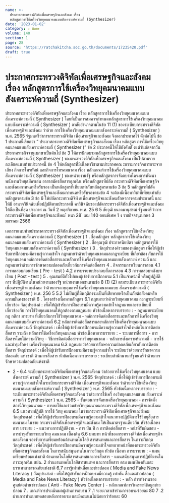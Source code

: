 ```yaml
---
name: >-
  ประกาศกระทรวงดิจิทัลเพื่อเศรษฐกิจและสังคม เรื่อง
  หลักสูตรการใช้เครื่องวิทยุคมนาคมแบบสังเคราะห์ความถี่ (Synthesizer)
date: '2023-01-02'
category: ง พิเศษ
volume: 140
section: 1
page: 28
source: 'https://ratchakitcha.soc.go.th/documents/17235420.pdf'
draft: true
---
```


# ประกาศกระทรวงดิจิทัลเพื่อเศรษฐกิจและสังคม เรื่อง หลักสูตรการใช้เครื่องวิทยุคมนาคมแบบสังเคราะห์ความถี่ (Synthesizer)

ประกาศกระทรวงดิจิทัลเพื่อเศรษฐกิจและสังคม เรื่อง หลักสูตรการใช้เครื่องวิทยุคมนาคมแบบสังเคราะห์ความถี่ ( Synthesizer ) โดยที่เป็นการสมควรกำหนดหลักสูตรการใช้เครื่องวิทยุคมนาคมแบบสังเคราะห์ความถี่ ( Synthesizer ) อาศัยอำนาจตามในข้อ 11 (1) ของระเบียบกระทรวงดิจิทัลเพื่อเศรษฐกิจและสังคม ว่าด้วย การใช้เครื่องวิทยุคมนาคมแบบสังเคราะห์ความถี่ ( Synthesizer ) พ.ศ. 2565 รัฐมนตรีว่าการกระทรวงดิจิทัล เพื่อเศรษฐกิจและสังคม จึงออกประกาศไว้ ดังต่อไปนี้ ข้อ 1 ประกาศนี้เรียกว่า “ ประกาศกระทรวงดิจิทัลเพื่อเศรษฐกิจและสังคม เรื่อง หลักสูตร การใช้เครื่องวิทยุคมนาคมแบบสังเคราะห์ความถี่ ( Synthesizer )” ข้อ 2 ประกาศนี้ให้ใช้บังคับตั้ งแต่วันถัดจากวันประกาศราชกิจจานุเบกษาเป็นต้นไป ข้อ 3 ให้การฝึกอบรมหลักสูตรการใช้เครื่องวิทยุคมนาคมแบบสังเคราะห์ความถี่ ( Synthesizer ) ของกระทรวงดิจิทัลเพื่อเศรษฐกิจและสังคม เป็นไปตามรายละเอียดแนบท้ายประกาศนี้ ข้อ 4 ให้หลักสูตรที่มีเนื้อหาวิชาตามประกาศคณ ะกรรมการกิจการกระจายเสียง กิจการโทรทัศน์ และกิจการโทรคมนาคม เรื่อง หลักเกณฑ์การใช้เครื่องวิทยุคมนาคมแบบสังเคราะห์ความถี่ ( Synthesizer ) ของหน่วยงานรัฐ หรือหลักสูตรการจัดอบรมโครงการพัฒนาพนักงานวิทยุสมัครเล่น อาสาสมัครสื่อสารฉุกเฉิน หรือหลักสูตรที่ปลัด กระทรวงดิจิทัลเพื่อเศรษฐกิจและสังคมกาหนดหรือรับรอง เป็นหลักสูตรที่เทียบเท่ากับหลักสูตรตามข้อ 3 ข้อ 5 หลักสูตรที่ปลัดกระทรวงดิจิทัลเพื่อเศรษฐกิจและสังคมกาหนดหรือรับรองตามข้อ 4 จะต้องมีเนื้อหาวิชาที่เทียบเท่ากับหลักสูตรตามข้อ 3 ข้อ 6 ให้ปลัดกระทรวงดิจิทั ลเพื่อเศรษฐกิจและสังคมรักษาการตามประกาศนี้ และให้มี อานาจวินิจฉัยเพื่อปฏิบัติตามประกาศนี้ คาวินิจฉัยของปลัดกระทรวงดิจิทัลเพื่อเศรษฐกิจและสังคม ให้ถือเป็นที่สุด ประกาศ ณ วันที่ 2 พฤศจิกายน พ.ศ. 25 6 5 ชัยวุฒิ ธนาคมานุสรณ์ รัฐมนตรีว่าการกระทรวงดิจิทัลเพื่อเศรษฐกิจและสังคม ้ หนา 28 ่ เลม 140 ตอนพิเศษ 1 ง ราชกิจจานุเบกษา 3 มกราคม 2566

เอกสารแนบท้ายประกาศกระทรวงดิจิทัลเพื่อเศรษฐกิจและสังคม เรื่อง หลักสูตรการใช้เครื่องวิทยุคมนาคมแบบสังเคราะห์ความถี่ ( Synthesizer ) 1 . ชื่อหลักสูตร หลักสูตรการใช้เครื่องวิทยุคมนาคมแบบสังเคราะห์ความถี่ ( Synthesizer ) 2 . ชื่อคุณวุฒิ ประกาศนียบัตร หลักสูตรการใช้วิทยุคมนาคมแบบสังเคราะห์ความถี่ ( Synthesizer ) 3 . วัตถุประสงค์รวมของหลักสูตร เพื่อให้ผู้เข้ารับการฝึกอบรมมีความรู้ความเข้าใจ กฎหมายว่าด้วยวิทยุคมนาคมและกฎระเบียบ ที่เกี่ยวข้อง กับการใช้วิทยุคมนาคม หลักการติดต่อสื่อสารและหลักการใช้เครื่องวิทยุคมนาคมแบบสังเคราะห์ ความถี่ และ กฎหมายว่าด้วยการรักษาความปลอดภัยเกี่ยวกับการติดต่อสื่อสาร 4 . กิจกรรมการเรียนการสอน 4.1 การทดสอบก่อนเรียน ( Pre - test ) 4.2 การบรรยายประกอบสื่อการสอน 4.3 การทดสอบหลังบทเรียน ( Post - test ) 5 . คุณสมบัติทั่วไปของผู้เข้ารับการฝึกอบรม 5.1 เป็นเจ้าหน้าที่ หรือผู้ปฏิบัติการ ที่ปฏิบัติงานในหน่วยงานของรัฐ หน่วยงานเอกชนตามข้อ 8 (1) (2) ตามระเบียบ กระทรวงดิจิทัลเพื่อเศรษฐกิจและสังคม ว่าด้วยการควบคุมการใช้เครื่องวิทยุคมนาคมแบบ สังเคราะห์ความถี่ ( Synthesizer ) พ.ศ. 256 5 5.2 ไม่เป็นผู้ที่มีพฤติกรรมเป็นที่เสียหายหรือเป็นภัยต่อสังคมหรือความมั่นคงของชาติ 6 . โครงสร้างเนื้อหาหลักสูตร 6.1 กฎหมายว่าด้วยวิทยุคมนาคมแ ละกฎระเบียบที่เกี่ยวข้อง วัตถุประสงค์ : เพื่อให้ผู้เข้ารับการฝึกอบรมมีความรู้ความเข้าใจกฎหมายและระเบียบที่เกี่ยวข้องกับ การใช้วิทยุคมนาคมให้ถูกต้องตามกฎหมาย หัวข้อเนื้อหาการบรรยาย : - กฎหมายระเบียบ กฎ กติกา มารยาท ที่เกี่ยวกับการใช้วิทยุคมนาคม - หลักการติดต่อสื่อสารและหลักการใช้เครื่องวิทยุคมนาคมแบบสังเคราะห์ความถี่ 6.2 หลักการติดต่อสื่อสารและหลักการใช้เครื่องวิทยุคมนาคมแบบสังเคราะห์ความถี่ วัตถุประสงค์ : เพื่อให้ผู้เข้ารับการฝึกอบรมมีความรู้ความเข้าใจถึงหลักในการติดต่อสื่อสาร รวมถึง หลักการใช้เครื่องวิทยุคมนาคม หัวข้อเนื้อหาการบรรยาย : - ระบบการสื่อสาร - การสื่อสารโดยใช้ความถี่วิทยุ - วิธีการติดต่อสื่อสารทางวิทยุคมนาคม - หลักการสังเคราะห์ความถี่ - การใช้และบำรุงรักษา เครื่องวิทยุคมนาคม 6.3 กฎหมายว่าด้วยการรักษาความปลอดภัยเกี่ยวกับการติดต่อสื่อสาร วัตถุประสงค์ : เพื่อให้ผู้เข้ารับการฝึกอบรมมีความรู้ความเข้าใจ ระเบียบว่าด้วยการรักษาความปลอดภัย แห่งชาติ ด้านการสื่อสาร หัวข้อเนื้อหาการบรรยาย : ระเบียบสำนักนายกรัฐมนตรีว่าด้วยการรักษาความปลอดภัยแห่งชาติ

- 2 - 6.4 ระเบียบกระทรวงดิจิทัลเพื่อเศรษฐกิจและสังคม ว่าด้วยการใช้เครื่องวิทยุคมนาคม แบบสังเคราะห์ ความถี่ ( Synthesizer ) พ.ศ. 2565 วัตถุประสงค์ : เพื่อให้ผู้เข้ารับการฝึกอบรมมีความรู้ความเข้าใจในระเบียบกระทรวงดิจิทัล เพื่อเศรษฐกิจและสังคม ว่าด้วยการใช้เครื่องวิทยุคมนาคมแบบสังเคราะห์ความถี่ ( Synthesizer ) พ.ศ. 2565 หัวข้อเนื้อหาการบรรยาย : - ระเบียบกระทรวงดิจิทัลเพื่อเศรษฐกิจและสังคม ว่าด้วยการใช้เครื่ องวิทยุคมนาคมแบบ สังเคราะห์ความถี่ ( Synthesizer ) พ.ศ. 2565 - ขั้นตอนการจัดหาเครื่องวิทยุคมนาคม - การจัดตั้งสถานีวิทยุคมนาคม - การขอใช้และร่วมข่ายวิทยุคมนาคมกระทรวงดิจิทัลเพื่อเศรษฐกิจและสังคม 6.5 แนวทางปฏิบัติ การใช้ วิทยุ คมนาคม ในข่ายกระทรวงดิจิทัลเพื่อเศรษฐกิจและสังคม วัตถุประสงค์ : เพื่อให้ผู้เข้ารับการฝึกอบรมมีความรู้ความเข้าใจแนวทางปฏิบัติการใช้วิทยุสื่อสาร คมนาคม ในข่าย กระทรวงดิจิทัลเพื่อเศรษฐกิจและสังคม ให้เป็นมาตรฐานเดียวกัน หัวข้อเนื้อหา การ บรรยาย : - แนวทางการปฏิบัติงาน - การ บัน ทึ ก การติดต่อสื่อสาร - หน้าที่รับผิดชอบ - การบำรุงรักษาระบบวิทยุ คมนาคม เบื้องต้น 6.6 บทบาท หน้าที่ของกระทรวงดิจิทัลเพื่อเศรษฐกิจและสังคม รองรับการเตรียมพร้อมด้านเทคโนโลยี สารสนเทศและการสื่อสาร ในภาวะวิกฤต วัตถุประสงค์ : เพื่อให้ผู้เข้ารับการฝึกอบรมมีความรู้ความเข้าใจบทบาทหน้าที่ของกระทรวงดิจิทัล เพื่อเศรษฐกิจและสังคม ในการสนับสนุนงานในภาวะวิกฤต หัวข้อ เนื้อหา การบรรยาย : - แผนเตรียมพร้อมแห่งชาติ ด้านเทคโนโลยีสารสนเทศและการสื่อสาร - แผนสนับสนุนการปฏิบัติงานในภาวะฉุกเฉิน สปฉ. 2 ส่วนงานเทคโนโลยีสารสนเทศ และการสื่อสาร ตาม แผนป้องกันและบรรเทาสาธารณภัยแห่งชาติ 6.7 การรู้เท่าทันสื่อและข่าวปลอม ( Media and Fake News Literacy ) วัตถุประสงค์ : เพื่อให้ผู้เข้ารับการฝึกอบรมมีความรู้ เท่าทัน สื่อและข่าวปลอม ( Media and Fake News Literacy ) หัวข้อเนื้อหาการบรรยาย : - หลัก กำรทำงานของ ศูนย์ต่อต้านข่าวปลอม ( Anti - Fake News Center ) - หลักเกณฑ์การวิเคราะห์ข้อมูลข่าวปลอม 7 . เกณฑ์การประเมินผลผู้ผ่านการอบรม 7 .1 ระยะเวลาเข้าร่วมการอบรมร้อยละ 80 7 .2 ผ่านการทำแบบทดสอบหลังการอบรม และมีคะแนนไม่น้อยกว่าร้อยละ 60
